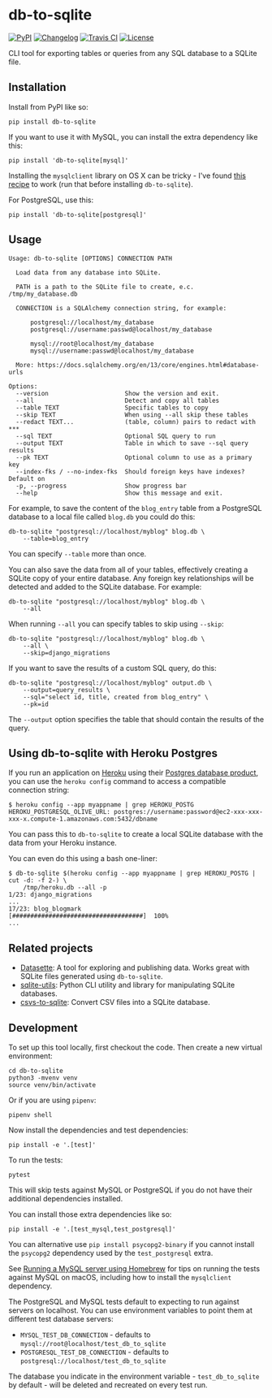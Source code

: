 # db-to-sqlite

[![PyPI](https://img.shields.io/pypi/v/db-to-sqlite.svg)](https://pypi.python.org/pypi/db-to-sqlite)
[![Changelog](https://img.shields.io/github/v/release/simonw/db-to-sqlite?include_prereleases&label=changelog)](https://github.com/simonw/db-to-sqlite/releases)
[![Travis CI](https://travis-ci.com/simonw/db-to-sqlite.svg?branch=main)](https://travis-ci.com/simonw/db-to-sqlite)
[![License](https://img.shields.io/badge/license-Apache%202.0-blue.svg)](https://github.com/simonw/db-to-sqlite/blob/main/LICENSE)

CLI tool for exporting tables or queries from any SQL database to a SQLite file.

## Installation

Install from PyPI like so:

    pip install db-to-sqlite

If you want to use it with MySQL, you can install the extra dependency like this:

    pip install 'db-to-sqlite[mysql]'

Installing the `mysqlclient` library on OS X can be tricky - I've found [this recipe](https://gist.github.com/simonw/90ac0afd204cd0d6d9c3135c3888d116) to work (run that before installing `db-to-sqlite`).

For PostgreSQL, use this:

    pip install 'db-to-sqlite[postgresql]'

## Usage

    Usage: db-to-sqlite [OPTIONS] CONNECTION PATH

      Load data from any database into SQLite.

      PATH is a path to the SQLite file to create, e.c. /tmp/my_database.db

      CONNECTION is a SQLAlchemy connection string, for example:

          postgresql://localhost/my_database
          postgresql://username:passwd@localhost/my_database

          mysql://root@localhost/my_database
          mysql://username:passwd@localhost/my_database

      More: https://docs.sqlalchemy.org/en/13/core/engines.html#database-urls

    Options:
      --version                     Show the version and exit.
      --all                         Detect and copy all tables
      --table TEXT                  Specific tables to copy
      --skip TEXT                   When using --all skip these tables
      --redact TEXT...              (table, column) pairs to redact with ***
      --sql TEXT                    Optional SQL query to run
      --output TEXT                 Table in which to save --sql query results
      --pk TEXT                     Optional column to use as a primary key
      --index-fks / --no-index-fks  Should foreign keys have indexes? Default on
      -p, --progress                Show progress bar
      --help                        Show this message and exit.

For example, to save the content of the `blog_entry` table from a PostgreSQL database to a local file called `blog.db` you could do this:

    db-to-sqlite "postgresql://localhost/myblog" blog.db \
        --table=blog_entry

You can specify `--table` more than once.

You can also save the data from all of your tables, effectively creating a SQLite copy of your entire database. Any foreign key relationships will be detected and added to the SQLite database. For example:

    db-to-sqlite "postgresql://localhost/myblog" blog.db \
        --all

When running `--all` you can specify tables to skip using `--skip`:

    db-to-sqlite "postgresql://localhost/myblog" blog.db \
        --all \
        --skip=django_migrations

If you want to save the results of a custom SQL query, do this:

    db-to-sqlite "postgresql://localhost/myblog" output.db \
        --output=query_results \
        --sql="select id, title, created from blog_entry" \
        --pk=id

The `--output` option specifies the table that should contain the results of the query.

## Using db-to-sqlite with Heroku Postgres

If you run an application on [Heroku](https://www.heroku.com/) using their [Postgres database product](https://www.heroku.com/postgres), you can use the `heroku config` command to access a compatible connection string:

    $ heroku config --app myappname | grep HEROKU_POSTG
    HEROKU_POSTGRESQL_OLIVE_URL: postgres://username:password@ec2-xxx-xxx-xxx-x.compute-1.amazonaws.com:5432/dbname

You can pass this to `db-to-sqlite` to create a local SQLite database with the data from your Heroku instance.

You can even do this using a bash one-liner:

    $ db-to-sqlite $(heroku config --app myappname | grep HEROKU_POSTG | cut -d: -f 2-) \
        /tmp/heroku.db --all -p
    1/23: django_migrations
    ...
    17/23: blog_blogmark
    [####################################]  100%
    ...

## Related projects

* [Datasette](https://github.com/simonw/datasette): A tool for exploring and publishing data. Works great with SQLite files generated using `db-to-sqlite`.
* [sqlite-utils](https://github.com/simonw/sqlite-utils): Python CLI utility and library for manipulating SQLite databases.
* [csvs-to-sqlite](https://github.com/simonw/csvs-to-sqlite): Convert CSV files into a SQLite database.

## Development

To set up this tool locally, first checkout the code. Then create a new virtual environment:

    cd db-to-sqlite
    python3 -mvenv venv
    source venv/bin/activate

Or if you are using `pipenv`:

    pipenv shell

Now install the dependencies and test dependencies:

    pip install -e '.[test]'

To run the tests:

    pytest

This will skip tests against MySQL or PostgreSQL if you do not have their additional dependencies installed.

You can install those extra dependencies like so:

    pip install -e '.[test_mysql,test_postgresql]'

You can alternative use `pip install psycopg2-binary` if you cannot install the `psycopg2` dependency used by the `test_postgresql` extra.

See [Running a MySQL server using Homebrew](https://til.simonwillison.net/homebrew/mysql-homebrew) for tips on running the tests against MySQL on macOS, including how to install the `mysqlclient` dependency.

The PostgreSQL and MySQL tests default to expecting to run against servers on localhost. You can use environment variables to point them at different test database servers:

- `MYSQL_TEST_DB_CONNECTION` - defaults to `mysql://root@localhost/test_db_to_sqlite`
- `POSTGRESQL_TEST_DB_CONNECTION` - defaults to `postgresql://localhost/test_db_to_sqlite`

The database you indicate in the environment variable - `test_db_to_sqlite` by default - will be deleted and recreated on every test run.

